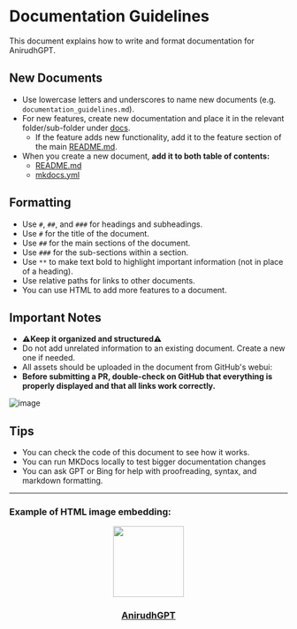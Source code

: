 # Documentation Guidelines

This document explains how to write and format documentation for AnirudhGPT.

## New Documents
- Use lowercase letters and underscores to name new documents (e.g. `documentation_guidelines.md`).
- For new features, create new documentation and place it in the relevant folder/sub-folder under [docs](../docs/).
  - If the feature adds new functionality, add it to the feature section of the main [README.md](../../README.md).
- When you create a new document, **add it to both table of contents:**
  - [README.md](../../README.md)
  - [mkdocs.yml](../../mkdocs.yml) 

## Formatting
- Use `#`, `##`, and `###` for headings and subheadings.
- Use `#` for the title of the document.
- Use `##` for the main sections of the document.
- Use `###` for the sub-sections within a section.
- Use `**` to make text bold to highlight important information (not in place of a heading).
- Use relative paths for links to other documents.
- You can use HTML to add more features to a document.

## Important Notes
- **⚠️Keep it organized and structured⚠️** 
- Do not add unrelated information to an existing document. Create a new one if needed.
- All assets should be uploaded in the document from GitHub's webui:
- **Before submitting a PR, double-check on GitHub that everything is properly displayed and that all links work correctly.**

![image](https://github.com/techwithanirudh/chatgpt-clone/assets/32828263/4f138ab4-31a5-4fae-a459-5335e5ff25a8)

## Tips
- You can check the code of this document to see how it works. 
- You can run MKDocs locally to test bigger documentation changes
- You can ask GPT or Bing for help with proofreading, syntax, and markdown formatting. 
  
---
### Example of HTML image embedding:
<p align="center">
  <a href="https://discord.gg/NGaa9RPCft">
    <img src="https://github.com/techwithanirudh/chatgpt-clone/assets/32828263/45890a7c-5b8d-4650-a6e0-aa5d7e4951c3" height="128" width="128">
  </a>
  <a href="https://librechat.ai">
    <h3 align="center">AnirudhGPT</h3>
  </a>
</p>
